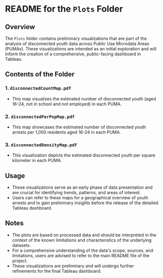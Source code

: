 # README for the `Plots` Folder

## Overview

The `Plots` folder contains preliminary visualizations that are part of the analysis of disconnected youth data across Public Use Microdata Areas (PUMAs). These visualizations are intended as an initial exploration and will inform the creation of a comprehensive, public-facing dashboard in Tableau.

## Contents of the Folder

### 1. **`disconnectedCountMap.pdf`**
   - This map visualizes the estimated number of disconnected youth (aged 16-24, not in school and not employed) in each PUMA. 

### 2. **`disconnectedPerPopMap.pdf`**
   - This map showcases the estimated number of disconnected youth arrests per 1,000 residents aged 16-24 in each PUMA. 

### 3. **`disconnectedDensityMap.pdf`**
   - This visualization depicts the estimated disconnected youth per square kilometer in each PUMA. 

## Usage

- These visualizations serve as an early phase of data presentation and are crucial for identifying trends, patterns, and areas of interest.
- Users can refer to these maps for a geographical overview of youth arrests and to gain preliminary insights before the release of the detailed Tableau dashboard.

## Notes

- The plots are based on processed data and should be interpreted in the context of the known limitations and characteristics of the underlying datasets.
- For a comprehensive understanding of the data's scope, sources, and limitations, users are advised to refer to the main README file of the project.
- These visualizations are preliminary and will undergo further refinements for the final Tableau dashboard.

